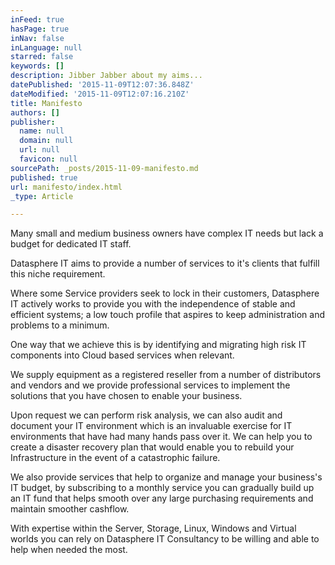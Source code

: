 ```yaml
---
inFeed: true
hasPage: true
inNav: false
inLanguage: null
starred: false
keywords: []
description: Jibber Jabber about my aims...
datePublished: '2015-11-09T12:07:36.848Z'
dateModified: '2015-11-09T12:07:16.210Z'
title: Manifesto
authors: []
publisher:
  name: null
  domain: null
  url: null
  favicon: null
sourcePath: _posts/2015-11-09-manifesto.md
published: true
url: manifesto/index.html
_type: Article

---
```

Many small and medium business owners have complex IT needs but lack a budget for dedicated IT staff.

Datasphere IT aims to provide a number of services to it's clients that fulfill this niche requirement.

Where some Service providers seek to lock in their customers, Datasphere IT actively works to provide you with the independence of stable and efficient systems; a low touch profile that aspires to keep administration and problems to a minimum.

One way that we achieve this is by identifying and migrating high risk IT components into Cloud based services when relevant.

We supply equipment as a registered reseller from a number of distributors and vendors and we provide professional services to implement the solutions that you have chosen to enable your business. 

Upon request we can perform risk analysis, we can also audit and document your IT environment which is an invaluable exercise for IT environments that have had many hands pass over it. We can help you to create a disaster recovery plan that would enable you to rebuild your Infrastructure in the event of a catastrophic failure.

We also provide services that help to organize and manage your business's IT budget, by subscribing to a monthly service you can gradually build up an IT fund that helps smooth over any large purchasing requirements and maintain smoother cashflow.

With expertise within the Server, Storage, Linux, Windows and Virtual worlds you can rely on Datasphere IT Consultancy to be willing and able to help when needed the most.